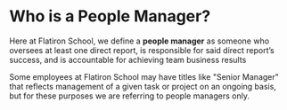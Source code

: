 # Who is a People Manager?

Here at Flatiron School, we define a **people manager** as someone who oversees at least one direct report, is responsible for said direct report’s success, and is accountable for achieving team business results 

Some employees at Flatiron School may have titles like "Senior Manager" that reflects management of a given task or project on an ongoing basis, but for these purposes we are referring to people managers only.

